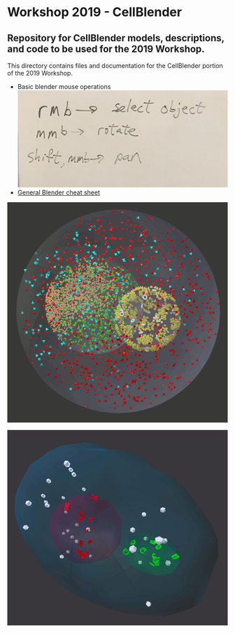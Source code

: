 # Workshop 2019 - CellBlender
## Repository for CellBlender models, descriptions, and code to be used for the 2019 Workshop.

This directory contains files and documentation for the CellBlender portion of the 2019 Workshop.

* Basic blender mouse operations
![Basic blender mouse operations](basic_blender_ops.jpeg?)
* [General Blender cheat sheet](http://www.blender.hu/tutor/kdoc/Blender_Cheat_Sheet.pdf)

![Organelle Model in CellBlender/MCell](organelle_mcell.gif?raw=true "Organelle Model in CellBlender/MCell")

![Cell1 in CellBlender/MCell](Cell1_Test1.gif?raw=true "Cell1 in CellBlender/MCell")


